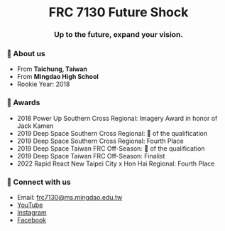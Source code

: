 <h1 text align="center">FRC 7130 Future Shock</h1>
<h3 text align="center">Up to the future, expand your vision.</h3>

### 👋 About us 
- From **Taichung, Taiwan**
- From **Mingdao High School**
- Rookie Year: 2018

### 🏅 Awards
- 2018 Power Up Southern Cross Regional: Imagery Award in honor of Jack Kamen
- 2019 Deep Space Southern Cross Regional: 🥈 of the qualification 
- 2019 Deep Space Southern Cross Regional: Fourth Place
- 2019 Deep Space Taiwan FRC Off-Season: 🥇 of the qualification
- 2019 Deep Space Taiwan FRC Off-Season: Finalist
- 2022 Rapid React New Taipei City x Hon Hai Regional: Fourth Place

### 🔗 Connect with us
- Email: frc7130@ms.mingdao.edu.tw
- [YouTube](https://www.youtube.com/channel/UCrr_gyEFzddEHeuWRg1fU7Q)
- [Instagram](https://www.instagram.com/frc7130_future_shock/)
- [Facebook](https://www.facebook.com/fablabMDHSfrc7130)
